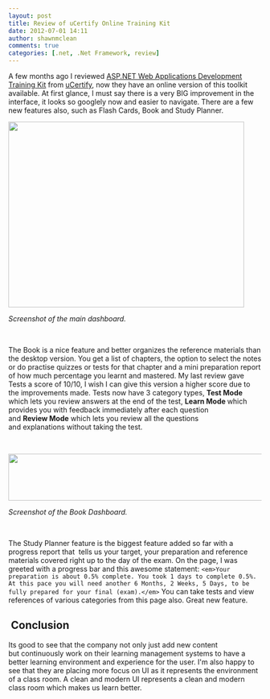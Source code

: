 ```yaml
---
layout: post
title: Review of uCertify Online Training Kit
date: 2012-07-01 14:11
author: shawnmclean
comments: true
categories: [.net, .Net Framework, review]
---
```

A few months ago I reviewed <a href="http://www.shawnmclean.com/blog/2012/04/review-of-ucertify-asp-net-web-applications-development-training-kit/">ASP.NET Web Applications Development Training Kit</a> from <a href="https://learn.ucertify.com/">uCertify</a>, now they have an online version of this toolkit available. At first glance, I must say there is a very BIG improvement in the interface, it looks so googlely now and easier to navigate. There are a few new features also, such as Flash Cards, Book and Study Planner.

<a href="http://www.shawnmclean.com/wp-content/uploads/2012/07/Capture.png"><img class="alignnone size-full wp-image-451" title="Capture" src="http://www.shawnmclean.com/wp-content/uploads/2012/07/Capture.png" alt="" width="469" height="369" /></a>

<em>Screenshot of the main dashboard.</em>

&nbsp;

The Book is a nice feature and better organizes the reference materials than the desktop version. You get a list of chapters, the option to select the notes or do practise quizzes or tests for that chapter and a mini preparation report of how much percentage you learnt and mastered. My last review gave Tests a score of 10/10, I wish I can give this version a higher score due to the improvements made. Tests now have 3 category types, <strong>Test Mode</strong> which lets you review answers at the end of the test, <strong>Learn Mode </strong>which provides you with feedback immediately after each question and <strong>Review </strong><strong>Mode</strong> which lets you review all the questions and explanations without taking the test.

&nbsp;

<a href="http://www.shawnmclean.com/wp-content/uploads/2012/07/capture1.png"><img class="alignnone size-full wp-image-450" title="capture1" src="http://www.shawnmclean.com/wp-content/uploads/2012/07/capture1.png" alt="" width="923" height="93" /></a>

<em>Screenshot of the Book Dashboard. </em>

&nbsp;

The Study Planner feature is the biggest feature added so far with a progress report that  tells us your target, your preparation and reference materials covered right up to the day of the exam. On the page, I was greeted with a progress bar and this awesome statement: `<em>Your preparation is about 0.5% complete. You took 1 days to complete 0.5%. At this pace you will need another 6 Months, 2 Weeks, 5 Days, to be fully prepared for your final (exam).</em>` You can take tests and view references of various categories from this page also. Great new feature.
<h2> Conclusion</h2>
Its good to see that the company not only just add new content but continuously work on their learning management systems to have a better learning environment and experience for the user. I'm also happy to see that they are placing more focus on UI as it represents the environment of a class room. A clean and modern UI represents a clean and modern class room which makes us learn better.
